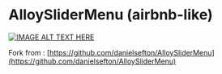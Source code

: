 AlloySliderMenu (airbnb-like)
===============

[![IMAGE ALT TEXT HERE](http://img.youtube.com/vi/syMPm2yyqXA/0.jpg)](http://www.youtube.com/watch?v=syMPm2yyqXA)


Fork from : [https://github.com/danielsefton/AlloySliderMenu](https://github.com/danielsefton/AlloySliderMenu)
